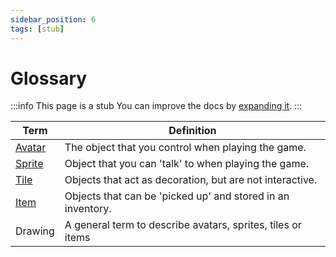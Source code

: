 ```yaml
---
sidebar_position: 6
tags: [stub]
---
```


# Glossary

:::info This page is a stub
You can improve the docs by [expanding it](./contributing).
:::

| Term                     		  | Definition                                    			    |
| ------------------------------- | ----------------------------------------------------------- |
| [Avatar](./tools/paint#avatar)  | The object that you control when playing the game.		    |
| [Sprite](./tools/paint#sprite/) | Object that you can 'talk' to when playing the game.  	 	|
| [Tile](./tools/paint#tile/)     | Objects that act as decoration, but are not interactive.    |
| [Item](./tools/paint#item/)     | Objects that can be 'picked up' and stored in an inventory. |
| Drawing					      | A general term to describe avatars, sprites, tiles or items |

